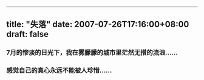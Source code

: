 
---
title: "失落"
date: 2007-07-26T17:16:00+08:00
draft: false
---

### 7月的惨淡的日光下，我在雾朦朦的城市里茫然无措的流浪……
### 感觉自己的真心永远不能被人珍惜……

